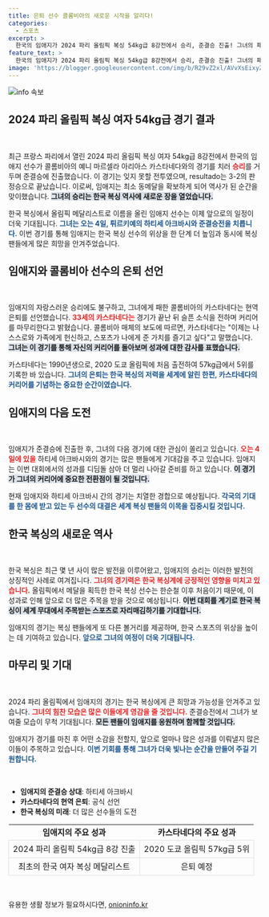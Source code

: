 ```yaml
---
title: 은퇴 선수 콜롬비아의 새로운 시작을 알리다!
categories:
  - 스포츠
excerpt: >
  한국의 임애지가 2024 파리 올림픽 복싱 54kg급 8강전에서 승리, 준결승 진출! 그녀의 패배로 콜롬비아 선수는 현역 은퇴를 선언하며 세기의 대결이 마무리됐다. 임애지의 올림픽 메달 기대감이 높아진다!
feature_text: >
  한국의 임애지가 2024 파리 올림픽 복싱 54kg급 8강전에서 승리, 준결승 진출! 그녀의 패배로 콜롬비아 선수는 현역 은퇴를 선언하며 세기의 대결이 마무리됐다. 임애지의 올림픽 메달 기대감이 높아진다!
image: 'https://blogger.googleusercontent.com/img/b/R29vZ2xl/AVvXsEixyZcFfHzMRdzZMjFBmAUKJYCLCGyLL1o632UiGVXcaFdKo_bkvkuCioo0uUKlGfBVcT3P84aROyZIXSBEx3Aw5nCQ3pTgDom1WDC4m8eifvWiAmWEEVb4x6G_l8C0QH225ldMjyaFvpxGEBGNO37VmDTDMHGhJPq73UglMfDca1-0aw/s1600/blogspot.png'
---
```


<p><img src="https://blogger.googleusercontent.com/img/b/R29vZ2xl/AVvXsEixyZcFfHzMRdzZMjFBmAUKJYCLCGyLL1o632UiGVXcaFdKo_bkvkuCioo0uUKlGfBVcT3P84aROyZIXSBEx3Aw5nCQ3pTgDom1WDC4m8eifvWiAmWEEVb4x6G_l8C0QH225ldMjyaFvpxGEBGNO37VmDTDMHGhJPq73UglMfDca1-0aw/s1600/blogspot.png" alt="info 속보" /></p>

<h2 data-ke-size="size26">2024 파리 올림픽 복싱 여자 54kg급 경기 결과</h2>

<p data-ke-size="size16">&nbsp;</p>

<p>최근 프랑스 파리에서 열린 2024 파리 올림픽 복싱 여자 54kg급 8강전에서 한국의 임애지 선수가 콜롬비아의 예니 마르셀라 아리아스 카스타네다와의 경기를 치러 <b><span style="color: #ee2323;">승리</span></b>를 거두며 준결승에 진출했습니다. 이 경기는 잊지 못할 전투였으며, resultado는 3-2의 판정승으로 끝났습니다. 이로써, 임애지는 최소 동메달을 확보하게 되어 역사가 된 순간을 맞이했습니다. <b><span style="background-color: #21538527;">그녀의 승리는 한국 복싱 역사에 새로운 장을 열었습니다.</span></b> </p>

<p>한국 복싱에서 올림픽 메달리스트로 이름을 올린 임애지 선수는 이제 앞으로의 일정이 더욱 기대됩니다. <b><span style="color: #1a5490;">그녀는 오는 4일, 튀르키예의 하티세 아크바시와 준결승전을 치릅니다.</span></b> 이번 경기를 통해 임애지는 한국 복싱 선수의 위상을 한 단계 더 높임과 동시에 복싱 팬들에게 많은 희망을 안겨주었습니다. </p>

<h2 data-ke-size="size26">임애지와 콜롬비아 선수의 은퇴 선언</h2>

<p data-ke-size="size16">&nbsp;</p>

<p>임애지의 자랑스러운 승리에도 불구하고, 그녀에게 패한 콜롬비아의 카스타네다는 현역 은퇴를 선언했습니다. <b><span style="color: #ee2323;">33세의 카스타네다는</span></b> 경기가 끝난 뒤 슬픈 소식을 전하며 커리어를 마무리한다고 밝혔습니다. 콜롬비아 매체의 보도에 따르면, 카스타네다는 "이제는 나 스스로와 가족에게 헌신하고, 스포츠가 나에게 준 가치를 즐기고 싶다"고 말했습니다. <b><span style="background-color: #21538527;">그녀는 이 경기를 통해 자신의 커리어를 돌아보며 성과에 대한 감사를 표했습니다.</span></b></p>

<p>카스타네다는 1990년생으로, 2020 도쿄 올림픽에 처음 출전하여 57kg급에서 5위를 기록한 바 있습니다. <b><span style="color: #1a5490;">그녀의 은퇴는 한국 복싱의 저력을 세계에 알린 한편, 카스타네다의 커리어를 기념하는 중요한 순간이였습니다.</span></b></p>

<h2 data-ke-size="size26">임애지의 다음 도전</h2>

<p data-ke-size="size16">&nbsp;</p>

<p>임애지가 준결승에 진출한 후, 그녀의 다음 경기에 대한 관심이 쏠리고 있습니다. <b><span style="color: #ee2323;">오는 4일에 있을</span></b> 하티세 아크바시와의 경기는 많은 팬들에게 기대감을 주고 있습니다. 임애지는 이번 대회에서의 성과를 디딤돌 삼아 더 멀리 나아갈 준비를 하고 있습니다. <b><span style="background-color: #21538527;">이 경기가 그녀의 커리어에 중요한 전환점이 될 것입니다.</span></b> </p>

<p>현재 임애지와 하티세 아크바시 간의 경기는 치열한 경합으로 예상됩니다. <b><span style="color: #1a5490;">각국의 기대를 한 몸에 받고 있는 두 선수의 대결은 세계 복싱 팬들의 이목을 집중시킬 것입니다.</span></b> </p>

<h2 data-ke-size="size26">한국 복싱의 새로운 역사</h2>

<p data-ke-size="size16">&nbsp;</p>

<p>한국 복싱은 최근 몇 년 사이 많은 발전을 이루어왔고, 임애지의 승리는 이러한 발전의 상징적인 사례로 여겨집니다. <b><span style="color: #ee2323;">그녀의 경기력은 한국 복싱계에 긍정적인 영향을 미치고 있습니다.</span></b> 올림픽에서 메달을 획득한 한국 복싱 선수는 한순철 이후 처음이기 때문에, 이 성과로 인해 앞으로 더 많은 주목을 받을 것으로 예상됩니다. 
<b><span style="background-color: #21538527;">이번 대회를 계기로 한국 복싱이 세계 무대에서 주목받는 스포츠로 자리매김하기를 기대합니다.</span></b></p>

<p>임애지의 경기는 복싱 팬들에게 또 다른 볼거리를 제공하며, 한국 스포츠의 위상을 높이는 데 기여하고 있습니다. <b><span style="color: #1a5490;">앞으로 그녀의 여정이 더욱 기대됩니다.</span></b></p>

<h2 data-ke-size="size26">마무리 및 기대</h2>

<p data-ke-size="size16">&nbsp;</p>

<p>2024 파리 올림픽에서 임애지의 경기는 한국 복싱에게 큰 희망과 가능성을 안겨주고 있습니다. <b><span style="color: #ee2323;">그녀의 힘찬 모습은 많은 이들에게 영감을 줄 것입니다.</span></b> 준결승전에서 그녀가 보여줄 모습이 무척 기대됩니다. <b><span style="background-color: #21538527;">모든 팬들이 임애지를 응원하며 함께할 것입니다.</span></b> </p>

<p>임애지가 경기를 마친 후 어떤 소감을 전할지, 앞으로 얼마나 많은 성과를 이뤄낼지 많은 이들이 주목하고 있습니다. <b><span style="color: #1a5490;">이번 기회를 통해 그녀가 더욱 빛나는 순간을 만들어 주길 기원합니다.</span></b> </p>

<p data-ke-size="size16">&nbsp;</p>

<ul>
    <li><b>임애지의 준결승 상대</b>: 하티세 아크바시</li>
    <li><b>카스타네다의 현역 은퇴</b>: 공식 선언</li>
    <li><b>한국 복싱의 미래</b>: 더 많은 선수들의 도전</li>
</ul>

<p data-ke-size="size16"></p>

<table style="text-align: center; width: 100%;">
    <tr>
        <td style="text-align: center; height: 17px;"><b>임애지의 주요 성과</b></td>
        <td style="text-align: center; height: 17px;"><b>카스타네다의 주요 성과</b></td>
    </tr>
    <tr>
        <td style="border: 1px solid #ddd; text-align: center; height: 35px;">2024 파리 올림픽 54kg급 8강 진출</td>
        <td style="border: 1px solid #ddd; text-align: center; height: 35px;">2020 도쿄 올림픽 57kg급 5위</td>
    </tr>
    <tr>
        <td style="border: 1px solid #ddd; text-align: center; height: 35px;">최초의 한국 여자 복싱 메달리스트</td>
        <td style="border: 1px solid #ddd; text-align: center; height: 35px;">은퇴 예정</td>
    </tr>
</table>

<p data-ke-size="size16">&nbsp;</p>
유용한 생활 정보가 필요하시다면, <a href="https://onioninfo.kr" rel="dofollow">onioninfo.kr</a>



